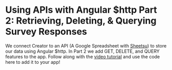 # Using APIs with Angular $http Part 2: Retrieving, Deleting, & Querying Survey Responses

We connect Creator to an API (A Google Spreadsheet with [Sheetsu](https://sheetsu.com/pricing?ionic=is-awesome)) to store our data using Angular $http. In Part 2 we add GET, DELETE, and QUERY features to the app. Follow along with the [video tutorial](https://www.youtube.com/watch?v=ZvF2_ZpqZpk&list=PLOMESIqyrpf-rpNjFGzuCoTwNdv_-PUD1&index=22) and use the code here to add it to your app!